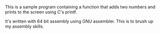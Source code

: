 This is a sample program containing a function that adds two numbers and prints to the screen using C's printf.

It's written with 64 bit assembly using GNU assembler. This is to brush up my assembly skills.
